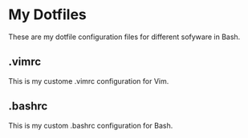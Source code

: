# My Dotfiles
These are my dotfile configuration files for different sofyware in Bash.
## .vimrc
This is my custome .vimrc configuration for Vim.
## .bashrc
This is my custom .bashrc configuration for Bash.
